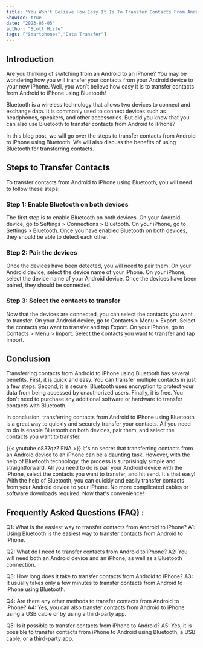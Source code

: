 ```yaml
---
title: "You Won't Believe How Easy It Is To Transfer Contacts From Android To iPhone Using Bluetooth!"
ShowToc: true 
date: "2023-05-05"
author: "Scott Hisle" 
tags: ["Smartphones","Data Transfer"]
---
```

## Introduction
Are you thinking of switching from an Android to an iPhone? You may be wondering how you will transfer your contacts from your Android device to your new iPhone. Well, you won’t believe how easy it is to transfer contacts from Android to iPhone using Bluetooth! 

Bluetooth is a wireless technology that allows two devices to connect and exchange data. It is commonly used to connect devices such as headphones, speakers, and other accessories. But did you know that you can also use Bluetooth to transfer contacts from Android to iPhone? 

In this blog post, we will go over the steps to transfer contacts from Android to iPhone using Bluetooth. We will also discuss the benefits of using Bluetooth for transferring contacts. 

## Steps to Transfer Contacts
To transfer contacts from Android to iPhone using Bluetooth, you will need to follow these steps: 

### Step 1: Enable Bluetooth on both devices
The first step is to enable Bluetooth on both devices. On your Android device, go to Settings > Connections > Bluetooth. On your iPhone, go to Settings > Bluetooth. Once you have enabled Bluetooth on both devices, they should be able to detect each other.

### Step 2: Pair the devices
Once the devices have been detected, you will need to pair them. On your Android device, select the device name of your iPhone. On your iPhone, select the device name of your Android device. Once the devices have been paired, they should be connected. 

### Step 3: Select the contacts to transfer
Now that the devices are connected, you can select the contacts you want to transfer. On your Android device, go to Contacts > Menu > Export. Select the contacts you want to transfer and tap Export. On your iPhone, go to Contacts > Menu > Import. Select the contacts you want to transfer and tap Import. 

## Conclusion
Transferring contacts from Android to iPhone using Bluetooth has several benefits. First, it is quick and easy. You can transfer multiple contacts in just a few steps. Second, it is secure. Bluetooth uses encryption to protect your data from being accessed by unauthorized users. Finally, it is free. You don’t need to purchase any additional software or hardware to transfer contacts with Bluetooth. 

In conclusion, transferring contacts from Android to iPhone using Bluetooth is a great way to quickly and securely transfer your contacts. All you need to do is enable Bluetooth on both devices, pair them, and select the contacts you want to transfer.

{{< youtube o837qzZlFNA >}} 
It's no secret that transferring contacts from an Android device to an iPhone can be a daunting task. However, with the help of Bluetooth technology, the process is surprisingly simple and straightforward. All you need to do is pair your Android device with the iPhone, select the contacts you want to transfer, and hit send. It's that easy! With the help of Bluetooth, you can quickly and easily transfer contacts from your Android device to your iPhone. No more complicated cables or software downloads required. Now that's convenience!

## Frequently Asked Questions (FAQ) :
Q1: What is the easiest way to transfer contacts from Android to iPhone?
A1: Using Bluetooth is the easiest way to transfer contacts from Android to iPhone.

Q2: What do I need to transfer contacts from Android to iPhone?
A2: You will need both an Android device and an iPhone, as well as a Bluetooth connection.

Q3: How long does it take to transfer contacts from Android to iPhone?
A3: It usually takes only a few minutes to transfer contacts from Android to iPhone using Bluetooth.

Q4: Are there any other methods to transfer contacts from Android to iPhone?
A4: Yes, you can also transfer contacts from Android to iPhone using a USB cable or by using a third-party app.

Q5: Is it possible to transfer contacts from iPhone to Android?
A5: Yes, it is possible to transfer contacts from iPhone to Android using Bluetooth, a USB cable, or a third-party app.


